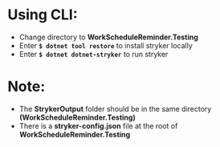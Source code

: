 # Using CLI:
- Change directory to **WorkScheduleReminder.Testing**
- Enter **```$ dotnet tool restore```** to install stryker locally
- Enter **```$ dotnet dotnet-stryker```** to run stryker

# Note:
- The **StrykerOutput** folder should be in the same directory **(WorkScheduleReminder.Testing)**
- There is a **stryker-config.json** file at the root of **WorkScheduleReminder.Testing**
